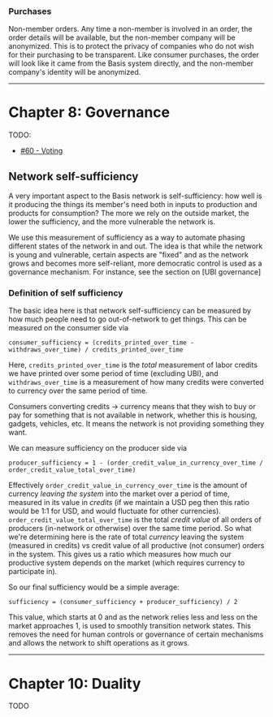 ### Purchases

Non-member orders. Any time a non-member is involved in an order, the order details will be available, but the non-member company will be anonymized. This is to protect the privacy of companies who do not wish for their purchasing to be transparent. Like consumer purchases, the order will look like it came from the Basis system directly, and the non-member company's identity will be anonymized.


---------

# Chapter 8: Governance

TODO:

- [#60 - Voting](https://github.com/basisproject/tracker/issues/60)

## Network self-sufficiency

A very important aspect to the Basis network is self-sufficiency: how well is it producing the things its member's need both in inputs to production and products for consumption? The more we rely on the outside market, the lower the sufficiency, and the more vulnerable the network is.

We use this measurement of sufficiency as a way to automate phasing different states of the network in and out. The idea is that while the network is young and vulnerable, certain aspects are "fixed" and as the network grows and becomes more self-reliant, more democratic control is used as a governance mechanism. For instance, see the section on [UBI governance]

### Definition of self sufficiency

The basic idea here is that network self-sufficiency can be measured by how much people need to go out-of-network to get things. This can be measured on the consumer side via

```
consumer_sufficiency = (credits_printed_over_time - withdraws_over_time) / credits_printed_over_time
```

Here, `credits_printed_over_time` is the *total* measurement of labor credits we have printed over some period of time (excluding UBI), and `withdraws_over_time` is a measurement of how many credits were converted to currency over the same period of time.

Consumers converting credits -> currency means that they wish to buy or pay for something that is not available in network, whether this is housing, gadgets, vehicles, etc. It means the network is not providing something they want.

We can measure sufficiency on the producer side via

```
producer_sufficiency = 1 - (order_credit_value_in_currency_over_time / order_credit_value_total_over_time)
```

Effectively `order_credit_value_in_currency_over_time` is the amount of currency *leaving the system* into the market over a period of time, measured in its value in *credits* (if we maintain a USD peg then this ratio would be 1:1 for USD, and would fluctuate for other currencies). `order_credit_value_total_over_time` is the total *credit value* of all orders of producers (in-network or otherwise) over the same time period. So what we're determining here is the rate of total *currency* leaving the system (measured in credits) vs credit value of all productive (not consumer) orders in the system. This gives us a ratio which measures how much our productive system depends on the market (which requires currency to participate in).

So our final sufficiency would be a simple average:

```
sufficiency = (consumer_sufficiency + producer_sufficiency) / 2
```

This value, which starts at 0 and as the network relies less and less on the market approaches 1, is used to smoothly transition network states. This removes the need for human controls or governance of certain mechanisms and allows the network to shift operations as it grows.

---

# Chapter 10: Duality

TODO




